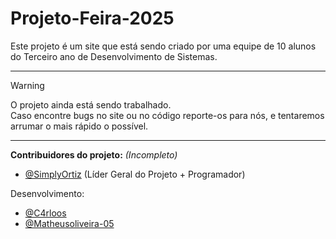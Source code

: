 # Projeto-Feira-2025

Este projeto é um site que está sendo criado por uma equipe de 10 alunos do Terceiro ano de Desenvolvimento de Sistemas. <br>

---

> [!WARNING]
> O projeto ainda está sendo trabalhado. <br>
> Caso encontre bugs no site ou no código reporte-os para nós, e tentaremos arrumar o mais rápido o possível.

---

**Contribuidores do projeto:** *(Incompleto)*

- [@SimplyOrtiz](https://www.github.com/SimplyOrtiz) (Líder Geral do Projeto + Programador)

<!--Pesquisa e Levantamento:
- Tecnologias Agrícola
  - [@manoNoel](https://www.github.com/manoNoel)
  - [@...](https://www.github.com/)
- Comunicação
  - [@...](https://www.github.com/)
  - [@...](https://www.github.com/)
- Robótica
  - [@...](https://www.github.com/)
  - [@RenatoFirefox](https://www.github.com/RenatoFirefox)
- Tecnologias Portáteis
  - [@...](https://www.github.com/)
  - [@...](https://www.github.com/)
  
Prototipagem e Design:
- [@BurunoRodri](https://www.github.com/BurunoRodri)
- [@...](https://www.github.com/)
- [@diegadas-css](https://www.github.com/diegadas-css)
- [@...](https://www.github.com/)
- [@Samuelodeiamaika](https://www.github.com/Samuelodeiamaika)
-->
Desenvolvimento:
- [@C4rloos](https://www.github.com/C4rloos)
- [@Matheusoliveira-05](https://www.github.com/Matheusoliveira-05)
<!--- [@pedrolimah](https://www.github.com/pedrolimah)-->
